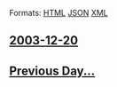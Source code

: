 
Formats: [HTML](2003/12/20/index.html)  [JSON](2003/12/20/index.json)  [XML](2003/12/20/index.xml)  

## [2003-12-20](/news/2003/12/20/index.md)

## [Previous Day...](/news/2003/12/19/index.md)

